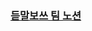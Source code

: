 ### [듣말보쓰 팀 노션](https://paint-quasar-8ed.notion.site/Team-Space-22d979fca1cd8086accaea45780adc1e?source=copy_link)

